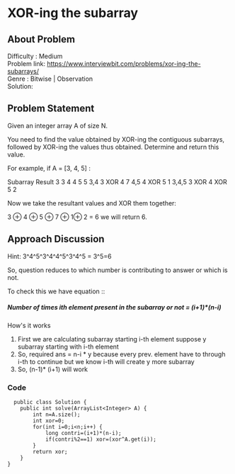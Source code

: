 <h1>XOR-ing the subarray </h1>

## About Problem 
  Difficulty : Medium<br/>
  Problem link: https://www.interviewbit.com/problems/xor-ing-the-subarrays/<br/>
  Genre : Bitwise | Observation  <br/>
  Solution: 
  
## Problem Statement
Given an integer array A of size N.

You need to find the value obtained by XOR-ing the contiguous subarrays, followed by XOR-ing the values thus obtained. Determine and return this value.

For example, if A = [3, 4, 5] :

Subarray   Result
3            3
4            4
5            5
3,4   3 XOR 4         7
4,5   4 XOR 5         1
3,4,5    3 XOR 4 XOR 5   2

Now we take the resultant values and XOR them together:

3 ⊕ 4 ⊕ 5 ⊕ 7 ⊕ 1⊕ 2 = 6 we will return 6.

## Approach Discussion

Hint: 3^4^5^3^4^4^5^3^4^5 = 3^5=6

So, question reduces to which number is contributing to answer or which is not.

To check this we have equation :: 
##### Number of times ith element present in the subarray or not = (i+1)*(n-i)

How's it works 
1. First we are calculating subarray starting i-th element suppose y subarray starting with i-th element
2. So, required ans = n-i * y because every prev. element have to through i-th to continue but we know i-th will create y more subarray 
3. So, (n-1)* (i+1) will work

### Code
```
  public class Solution {
    public int solve(ArrayList<Integer> A) {
        int n=A.size();
        int xor=0;
        for(int i=0;i<n;i++) {
            long contri=(i+1)*(n-i);
            if(contri%2==1) xor=(xor^A.get(i));
        }
        return xor;
    }
}

```
